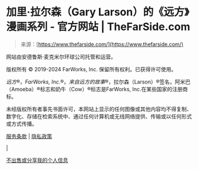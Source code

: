 <!--yml

类别：未分类

日期：2024年05月27日 15:22:59

-->

# 加里·拉尔森（Gary Larson）的《远方》漫画系列 - 官方网站 | TheFarSide.com

> 来源：[https://www.thefarside.com/](https://www.thefarside.com/)

网站由安德鲁斯·麦克米尔环球公司托管和运营。

版权所有 © 2019-2024 FarWorks, Inc. 保留所有权利。已获得许可使用。

*远方*®，*FarWorks, Inc.*®，*来自远方的故事*®，拉尔森（Larson）®签名，阿米巴（Amoeba）®标志和奶牛（Cow）®标志是FarWorks, Inc.在某些国家的注册商标。

未经版权所有者事先书面许可，本网站上显示的任何图像或其他内容均不得复制、数字化、存储在检索系统中、通过任何计算机或无线网络提供、传输或以任何形式或方式传播。

[服务条款](/terms) | [隐私政策](/privacy-policy)

|

[不出售或分享我的个人信息](https://www.andrewsmcmeel.com/privacy-requests?referrer=https://www.thefarside.com)
